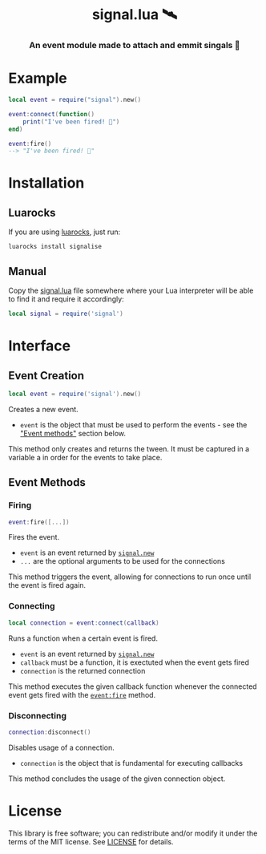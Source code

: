 <h1 align=center>signal.lua 🛰️</h1>
<h3 align=center>An event module made to attach and emmit singals 📡</h3>

# Example

```lua
local event = require("signal").new()

event:connect(function()
    print("I've been fired! 🚀")
end)

event:fire()
--> "I've been fired! 🚀"
```

# Installation

## Luarocks

If you are using [luarocks](https://luarocks.org), just run:

```
luarocks install signalise
```

## Manual

Copy the [signal.lua](signal.lua) file somewhere where your Lua interpreter will be able to find it and require it accordingly:

```lua
local signal = require('signal')
```

# Interface

## Event Creation

```lua
local event = require('signal').new()
```

Creates a new event.

- `event` is the object that must be used to perform the events - see the ["Event methods"](#Event-Methods) section below.

This method only creates and returns the tween. It must be captured in a variable a in order for the events to take place.

## Event Methods

### Firing

```lua
event:fire([...])
```

Fires the event.

- `event` is an event returned by [`signal.new`](#Event-Creation)
- `...` are the optional arguments to be used for the connections

This method triggers the event, allowing for connections to run once until the event is fired again.

### Connecting

```lua
local connection = event:connect(callback)
```

Runs a function when a certain event is fired.

- `event` is an event returned by [`signal.new`](#Event-Creation)
- `callback` must be a function, it is exectuted when the event gets fired
- `connection` is the returned connection

This method executes the given callback function whenever the connected event gets fired with the [`event:fire`](#Firing) method.

### Disconnecting

```lua
connection:disconnect()
```

Disables usage of a connection.

- `connection` is the object that is fundamental for executing callbacks

This method concludes the usage of the given connection object.

# License

This library is free software; you can redistribute and/or modify it under the terms of the MIT license. See [LICENSE](LICENSE) for details.
